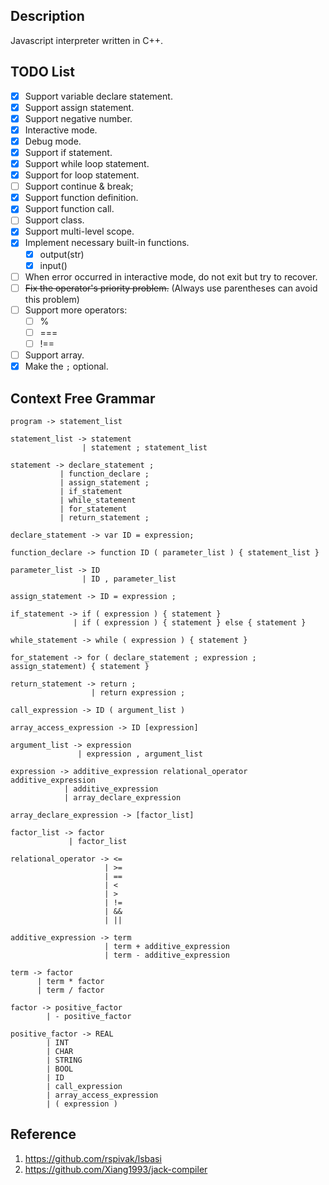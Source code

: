 ## Description
Javascript interpreter written in C++.

## TODO List
- [x] Support variable declare statement.
- [x] Support assign statement.
- [x] Support negative number. 
- [x] Interactive mode.
- [x] Debug mode.
- [x] Support if statement.
- [x] Support while loop statement.
- [x] Support for loop statement.
- [ ] Support continue & break;
- [x] Support function definition.
- [x] Support function call.
- [ ] Support class.
- [x] Support multi-level scope.
- [x] Implement necessary built-in functions.
    - [x] output(str)
    - [x] input()
- [ ] When error occurred in interactive mode, do not exit but try to recover.
- [ ] ~~Fix the operator's priority problem.~~ (Always use parentheses can avoid this problem)
- [ ] Support more operators:
    - [ ] %
    - [ ] ===
    - [ ] !==
- [ ] Support array.
- [x] Make the `;` optional.

## Context Free Grammar

```
program -> statement_list

statement_list -> statement
                | statement ; statement_list

statement -> declare_statement ;
           | function_declare ;
           | assign_statement ;
           | if_statement
           | while_statement
           | for_statement
           | return_statement ;

declare_statement -> var ID = expression;

function_declare -> function ID ( parameter_list ) { statement_list }

parameter_list -> ID
                | ID , parameter_list

assign_statement -> ID = expression ;

if_statement -> if ( expression ) { statement }
              | if ( expression ) { statement } else { statement }

while_statement -> while ( expression ) { statement }

for_statement -> for ( declare_statement ; expression ; assign_statement) { statement }

return_statement -> return ; 
                  | return expression ;

call_expression -> ID ( argument_list )

array_access_expression -> ID [expression]

argument_list -> expression
               | expression , argument_list

expression -> additive_expression relational_operator additive_expression
            | additive_expression
            | array_declare_expression

array_declare_expression -> [factor_list]

factor_list -> factor
             | factor_list

relational_operator -> <=
                     | >=
                     | ==
                     | <
                     | >
                     | !=
                     | &&
                     | ||

additive_expression -> term 
                     | term + additive_expression
                     | term - additive_expression

term -> factor
      | term * factor
      | term / factor

factor -> positive_factor
        | - positive_factor

positive_factor -> REAL
        | INT
        | CHAR
        | STRING
        | BOOL
        | ID
        | call_expression
        | array_access_expression
        | ( expression )

```

## Reference
1. https://github.com/rspivak/lsbasi
2. https://github.com/Xiang1993/jack-compiler